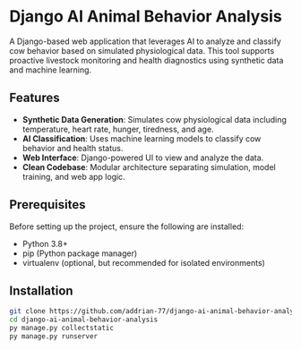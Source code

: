 # Django AI Animal Behavior Analysis

A Django-based web application that leverages AI to analyze and classify cow behavior based on simulated physiological data. This tool supports proactive livestock monitoring and health diagnostics using synthetic data and machine learning.

## Features

- **Synthetic Data Generation**: Simulates cow physiological data including temperature, heart rate, hunger, tiredness, and age.
- **AI Classification**: Uses machine learning models to classify cow behavior and health status.
- **Web Interface**: Django-powered UI to view and analyze the data.
- **Clean Codebase**: Modular architecture separating simulation, model training, and web app logic.



## Prerequisites

Before setting up the project, ensure the following are installed:

- Python 3.8+
- pip (Python package manager)
- virtualenv (optional, but recommended for isolated environments)



## Installation


   ```bash
   git clone https://github.com/addrian-77/django-ai-animal-behavior-analysis.git
   cd django-ai-animal-behavior-analysis
   py manage.py collectstatic
   py manage.py runserver
